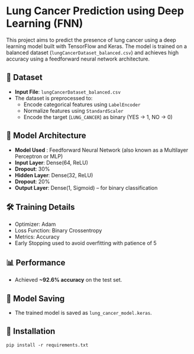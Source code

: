 # Lung Cancer Prediction using Deep Learning (FNN)

This project aims to predict the presence of lung cancer using a deep learning model built with TensorFlow and Keras. The model is trained on a balanced dataset (`lungCancerDataset_balanced.csv`) and achieves high accuracy using a feedforward neural network architecture.

## 📁 Dataset

- **Input File**: `lungCancerDataset_balanced.csv`
- The dataset is preprocessed to:
  - Encode categorical features using `LabelEncoder`
  - Normalize features using `StandardScaler`
  - Encode the target (`LUNG_CANCER`) as binary (YES → 1, NO → 0)

## 🧠 Model Architecture

- **Model Used** : Feedforward Neural Network (also known as a Multilayer Perceptron or MLP)
- **Input Layer**: Dense(64, ReLU)
- **Dropout**: 30%
- **Hidden Layer**: Dense(32, ReLU)
- **Dropout**: 20%
- **Output Layer**: Dense(1, Sigmoid) – for binary classification

## 🛠️ Training Details

- Optimizer: Adam
- Loss Function: Binary Crossentropy
- Metrics: Accuracy
- Early Stopping used to avoid overfitting with patience of 5

## 📊 Performance

- Achieved **~92.6% accuracy** on the test set.

## 💾 Model Saving

- The trained model is saved as `lung_cancer_model.keras`.

## 🔧 Installation

```
pip install -r requirements.txt
```
